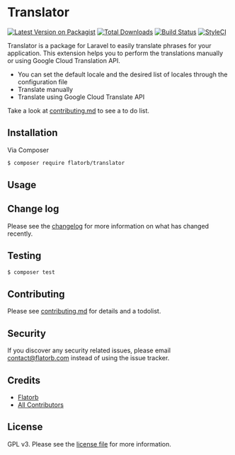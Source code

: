 # Translator

[![Latest Version on Packagist][ico-version]][link-packagist]
[![Total Downloads][ico-downloads]][link-downloads]
[![Build Status][ico-travis]][link-travis]
[![StyleCI][ico-styleci]][link-styleci]

Translator is a package for Laravel to easily translate phrases for your application. This extension helps you to perform the translations manually or using Google Cloud Translation API.  
- You can set the default locale and the desired list of locales through the configuration file
- Translate manually
- Translate using Google Cloud Translate API

Take a look at [contributing.md](contributing.md) to see a to do list.

## Installation

Via Composer

``` bash
$ composer require flatorb/translator
```

## Usage

## Change log

Please see the [changelog](changelog.md) for more information on what has changed recently.

## Testing

``` bash
$ composer test
```

## Contributing

Please see [contributing.md](contributing.md) for details and a todolist.

## Security

If you discover any security related issues, please email contact@flatorb.com instead of using the issue tracker.

## Credits

- [Flatorb][link-author]
- [All Contributors][link-contributors]

## License

GPL v3. Please see the [license file](LICENSE) for more information.

[ico-version]: https://img.shields.io/packagist/v/flatorb/translator.svg?style=flat-square
[ico-downloads]: https://img.shields.io/packagist/dt/flatorb/translator.svg?style=flat-square
[ico-travis]: https://img.shields.io/travis/flatorb/translator/master.svg?style=flat-square
[ico-styleci]: https://styleci.io/repos/12345678/shield

[link-packagist]: https://packagist.org/packages/flatorb/translator
[link-downloads]: https://packagist.org/packages/flatorb/translator
[link-travis]: https://travis-ci.org/flatorb/translator
[link-styleci]: https://styleci.io/repos/12345678
[link-author]: https://github.com/flatorb
[link-contributors]: ../../contributors
